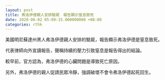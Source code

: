 ```yaml
---
layout: post
title: 弗洛伊德親人安排驗屍　報告顯示窒息致死
date: 2020-06-02 05:09:15.000000000 +08:00
categories: rthk
---
```


美國明尼蘇達州黑人弗洛伊德親人安排的驗屍，報告顯示弗洛伊德是窒息致死。

代表律師向外宣讀報告，聲稱持續的壓力引致窒息是報告得出的結論。

較早前，官方認為，弗洛伊德的心臟問題是導致死亡原因。

另外，弗洛伊德的親人促請民眾冷靜，強調破壞不會令弗洛伊德起死回生。
